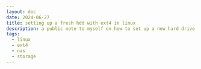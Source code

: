 ```yaml
---
layout: doc
date: 2024-06-27
title: setting up a fresh hdd with ext4 in linux
description: a public note to myself on how to set up a new hard drive with ext4 in linux
tags:
  - linux
  - ext4
  - nas
  - storage
---
```


<Title/>

Fresh ext4 partitions have 2 issues: 
- 5% reserved space for root that is not needed on large drives: 5% of a 20TB is 1TB wasted.
- days or weeks of waiting for the drive to complete the `ext4lazyinit` process, which is a waste of electricity and time.

Here's the steps to set up and mount a new hard drive with ext4 in linux:

1. find the drive you want to format: 
```shell
lsblk -o NAME,MOUNTPOINT,SIZE,MODEL | grep -E '^\w+' | grep -v '/$' | grep -v '^loop'
```
In the output, look for the drive that has no mountpoint and the size and name you expect.

2. Create the partition, replace /dev/sdX with the correct drive
```shell
sudo mkfs.ext4 -m 0 -E lazy_itable_init=0,lazy_journal_init=0 /dev/sdX
```

3. Create a mount point
```shell
sudo mkdir /media/YOURMOUNTPOINTNAME
```

4. find the UUID of the drive, copy the UUID of the drive you just formatted (e.g. sdX)
```shell
ls -lha /dev/disk/by-uuid
```

5. Open the fstab file `sudo nano /etc/fstab`<C/>, then add the following line to the end of the file:
```shell
/dev/disk/by-uuid/UUID /media/YOURMOUNTPOINTNAME ext4 defaults,nofail 0 2
```

6. Mount the drive
```shell
sudo mount -a
```

That's it! You now have a fresh ext4 partition with no wasted space and no waiting for the `ext4lazyinit` process to complete. Enjoy.

## Exisiting partitions

If you missed to force the `lazy_itable_init=0,lazy_journal_init=0` options during the `mkfs.ext4` command, you can still force the lazy init process to complete by running the following commands:

1. unmount the drive
```shell
sudo umount /dev/sdXXX
```

2. force the lazy init process to complete
```shell
sudo mount -o init_itable=0 /dev/sdXXX /media/YOURMOUNTPOINTNAME
```

The command might take a couple of minutes to complete, but it will finish the lazy init process immediately. Then your drive will behave as expected. [via](https://askubuntu.com/questions/1379965/how-to-get-a-newly-created-ext4-filesystem-to-finish-writing-the-index-node-imme)

I've probably stumbled across [this post](https://fedetft.wordpress.com/2022/01/23/on-ext4-and-forcing-the-completion-of-lazy-initialization/) 20 times so I include it here for reference.

<Comment />
